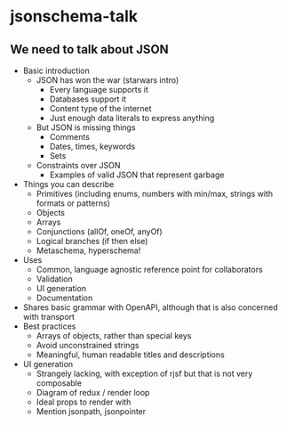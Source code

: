 # jsonschema-talk

## We need to talk about JSON

- Basic introduction
  - JSON has won the war (starwars intro)
    - Every language supports it
    - Databases support it
    - Content type of the internet
    - Just enough data literals to express anything
  - But JSON is missing things
    - Comments
    - Dates, times, keywords
    - Sets
  - Constraints over JSON
    - Examples of valid JSON that represent garbage
- Things you can describe
  - Primitives (including enums, numbers with min/max, strings with formats or patterns)
  - Objects
  - Arrays
  - Conjunctions (allOf, oneOf, anyOf)
  - Logical branches (if then else)
  - Metaschema, hyperschema!
- Uses
  - Common, language agnostic reference point for collaborators
  - Validation
  - UI generation
  - Documentation
- Shares basic grammar with OpenAPI, although that is also concerned with transport
- Best practices
  - Arrays of objects, rather than special keys
  - Avoid unconstrained strings
  - Meaningful, human readable titles and descriptions
- UI generation
  - Strangely lacking, with exception of rjsf but that is not very composable
  - Diagram of redux / render loop
  - Ideal props to render with
  - Mention jsonpath, jsonpointer
